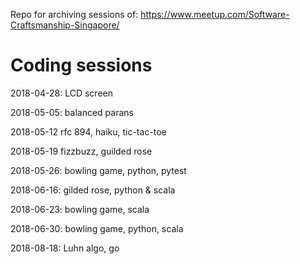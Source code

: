 Repo for archiving sessions of: <https://www.meetup.com/Software-Craftsmanship-Singapore/>

# Coding sessions

2018-04-28: LCD screen

2018-05-05: balanced parans

2018-05-12 rfc 894, haiku, tic-tac-toe

2018-05-19 fizzbuzz, guilded rose

2018-05-26: bowling game, python, pytest

2018-06-16: gilded rose, python & scala

2018-06-23: bowling game, scala

2018-06-30: bowling game, python, scala

2018-08-18: Luhn algo, go
